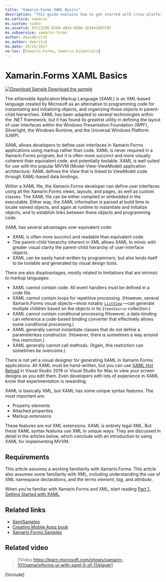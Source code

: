 ```yaml
---
title: "Xamarin.Forms XAML Basics"
description: "This guide explains how to get started with cross-platform XAML for mobile devices. XAML allows developers to define user interfaces in Xamarin.Forms applications using markup rather than code."
ms.service: xamarin
ms.custom: video
ms.assetid: 67CC2CD6-D10A-4B14-9696-1D3A410EFFBF
ms.subservice: xamarin-forms
author: davidbritch
ms.author: dabritch
ms.date: 10/25/2017
no-loc: [Xamarin.Forms, Xamarin.Essentials]
---
```


# Xamarin.Forms XAML Basics

[![Download Sample](~/media/shared/download.png) Download the sample](/samples/xamarin/xamarin-forms-samples/xamlsamples)

The eXtensible Application Markup Language (XAML) is an XML-based language created by Microsoft as an alternative to programming code for instantiating and initializing objects, and organizing those objects in parent-child hierarchies. XAML has been adapted to several technologies within the .NET framework, but it has found its greatest utility in defining the layout of user interfaces within the Windows Presentation Foundation (WPF), Silverlight, the Windows Runtime, and the Universal Windows Platform (UWP).

XAML allows developers to define user interfaces in Xamarin.Forms applications using markup rather than code. XAML is never required in a Xamarin.Forms program, but it is often more succinct and more visually coherent than equivalent code, and potentially toolable. XAML is well suited for use with the popular MVVM (Model-View-ViewModel) application architecture: XAML defines the View that is linked to ViewModel code through XAML-based data bindings.

Within a XAML file, the Xamarin.Forms developer can define user interfaces using all the Xamarin.Forms views, layouts, and pages, as well as custom classes. The XAML file can be either compiled or embedded in the executable. Either way, the XAML information is parsed at build time to locate named objects, and again at runtime to instantiate and initialize objects, and to establish links between these objects and programming code.

XAML has several advantages over equivalent code:

- XAML is often more succinct and readable than equivalent code.
- The parent-child hierarchy inherent in XML allows XAML to mimic with greater visual clarity the parent-child hierarchy of user-interface objects.
- XAML can be easily hand-written by programmers, but also lends itself to be toolable and generated by visual design tools.

There are also disadvantages, mostly related to limitations that are intrinsic to markup languages:

- XAML cannot contain code. All event handlers must be defined in a code file.
- XAML cannot contain loops for repetitive processing. (However, several Xamarin.Forms visual objects—most notably  [`ListView`](xref:Xamarin.Forms.ListView) —can generate multiple children based on the objects in its `ItemsSource` collection.)
- XAML cannot contain conditional processing (However, a data-binding can reference a code-based binding converter that effectively allows some conditional processing.)
- XAML generally cannot instantiate classes that do not define a parameterless constructor. (However, there is sometimes a way around this restriction.)
- XAML generally cannot call methods. (Again, this restriction can sometimes be overcome.)

There is not yet a visual designer for generating XAML in Xamarin.Forms applications. All XAML must be hand-written, but you can use [XAML Hot Reload](~/xamarin-forms/xaml/hot-reload.md) in Visual Studio 2019 or 
Visual Studio for Mac to view your screen designs as you edit them. Even developers with lots of experience in XAML know that experimentation is rewarding.

XAML is basically XML, but XAML has some unique syntax features. The most important are:

- Property elements
- Attached properties
- Markup extensions

These features are *not* XML extensions. XAML is entirely legal XML. But these XAML syntax features use XML in unique ways. They are discussed in detail in the articles below, which conclude with an introduction to using XAML for implementing MVVM.

## Requirements

This article assumes a working familiarity with Xamarin.Forms. This article also assumes some familiarity with XML, including understanding the use of XML namespace declarations, and the terms *element*, *tag*, and *attribute*.

When you're familiar with Xamarin.Forms and XML, start reading [Part 1. Getting Started with XAML](~/xamarin-forms/xaml/xaml-basics/get-started-with-xaml.md).

## Related links

- [XamlSamples](/samples/xamarin/xamarin-forms-samples/xamlsamples)
- [Creating Mobile Apps book](~/xamarin-forms/creating-mobile-apps-xamarin-forms/index.md)
- [Xamarin.Forms Samples](/samples/browse/?products=xamarin&term=Xamarin.Forms)

## Related video

> [!Video https://learn.microsoft.com/shows/xamarin-101/xamarinforms-ui-with-xaml-5-of-11/player]

[!include[](~/essentials/includes/xamarin-show-essentials.md)]
